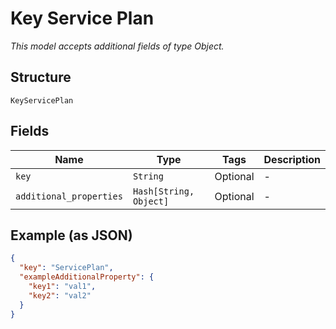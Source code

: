 
# Key Service Plan

*This model accepts additional fields of type Object.*

## Structure

`KeyServicePlan`

## Fields

| Name | Type | Tags | Description |
|  --- | --- | --- | --- |
| `key` | `String` | Optional | - |
| `additional_properties` | `Hash[String, Object]` | Optional | - |

## Example (as JSON)

```json
{
  "key": "ServicePlan",
  "exampleAdditionalProperty": {
    "key1": "val1",
    "key2": "val2"
  }
}
```

